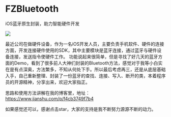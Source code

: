 # FZBluetooth
iOS蓝牙原生封装，助力智能硬件开发

![](https://github.com/fuzheng0301/FZBluetooth/blob/master/FZBluetooth%E5%B0%81%E8%A3%85%E7%B1%BB%E5%92%8CDemo/A62BABB1B55584D69200FCDA02F4B02F.png)

最近公司在做硬件设备，作为一名iOS开发人员，主要负责手机软件、硬件的连接方面，开发连接硬件使用的SDK，其中主要模块是蓝牙连接，通过蓝牙与硬件设备连接，发送指令使硬件工作。 
功能说起来很简单，但是寻找了好几天的蓝牙方面的Demo，看到了很多前人大神们封装的Bluetooth方法，感觉对于我等小白实在是有点深奥，方法繁多，不知从何处下手。所以最后考虑再三，还是从底层基础入手，自己重新整理、封装了一份蓝牙的查找、连接、写入、断开的类，本着程序员的开源精神，分享出来，欢迎大家指正。

思路和使用方法讲解在我的博客里，地址：https://www.jianshu.com/p/f4cb3749f7b4

如果感觉还可以，感谢点击star，大家的支持是我不断努力源源不断的动力。





